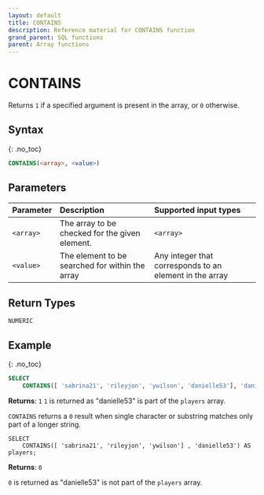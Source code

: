 ```yaml
---
layout: default
title: CONTAINS
description: Reference material for CONTAINS function
grand_parent: SQL functions
parent: Array functions
---
```


# CONTAINS

Returns `1` if a specified argument is present in the array, or `0` otherwise.

## Syntax
{: .no_toc}

```sql
CONTAINS(<array>, <value>)
```
## Parameters 
| Parameter | Description                                      | Supported input types | 
| :--------- | :------------------------------------------------ | :--------|
| `<array>`   | The array to be checked for the given element.   | `<array>` | 
| `<value>`   | The element to be searched for within the array | Any integer that corresponds to an element in the array | 

## Return Types
`NUMERIC`  

## Example
{: .no_toc}

```sql
SELECT
	CONTAINS([ 'sabrina21', 'rileyjon', 'ywilson', 'danielle53'], 'danielle53') AS players;
```

**Returns**: `1`
`1` is returned as "danielle53" is part of the `players` array.

`CONTAINS` returns a `0` result when single character or substring matches only part of a longer string.

```
SELECT
	CONTAINS([ 'sabrina21', 'rileyjon', 'ywilson'] , 'danielle53') AS players;
```

**Returns**: `0` 

`0` is returned as "danielle53" is not part of the `players` array.
